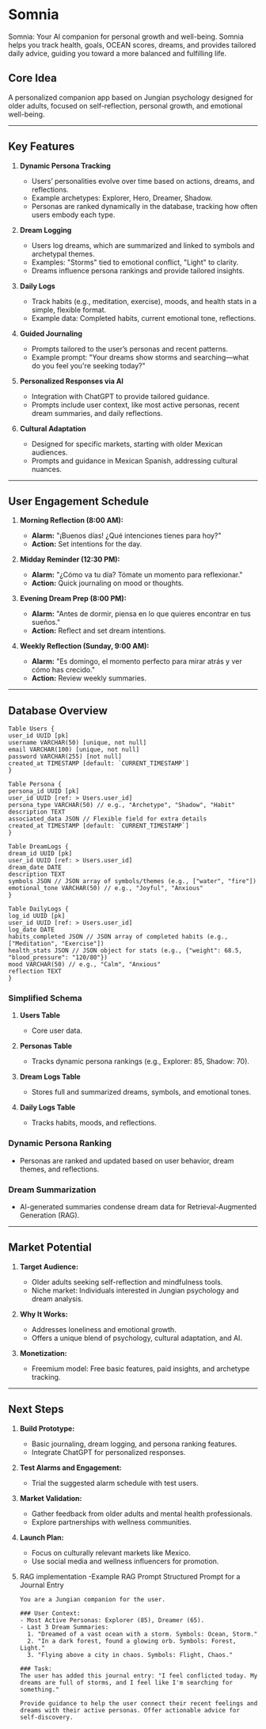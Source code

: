 # Somnia

Somnia: Your AI companion for personal growth and well-being. Somnia helps you track health, goals, OCEAN scores, dreams, and provides tailored daily advice, guiding you toward a more balanced and fulfilling life.

## Core Idea
A personalized companion app based on Jungian psychology designed for older adults, focused on self-reflection, personal growth, and emotional well-being.

---

## Key Features

1. **Dynamic Persona Tracking**
   - Users’ personalities evolve over time based on actions, dreams, and reflections.
   - Example archetypes: Explorer, Hero, Dreamer, Shadow.
   - Personas are ranked dynamically in the database, tracking how often users embody each type.

2. **Dream Logging**
   - Users log dreams, which are summarized and linked to symbols and archetypal themes.
   - Examples: "Storms" tied to emotional conflict, "Light" to clarity.
   - Dreams influence persona rankings and provide tailored insights.

3. **Daily Logs**
   - Track habits (e.g., meditation, exercise), moods, and health stats in a simple, flexible format.
   - Example data: Completed habits, current emotional tone, reflections.

4. **Guided Journaling**
   - Prompts tailored to the user’s personas and recent patterns.
   - Example prompt: "Your dreams show storms and searching—what do you feel you're seeking today?"

5. **Personalized Responses via AI**
   - Integration with ChatGPT to provide tailored guidance.
   - Prompts include user context, like most active personas, recent dream summaries, and daily reflections.

6. **Cultural Adaptation**
   - Designed for specific markets, starting with older Mexican audiences.
   - Prompts and guidance in Mexican Spanish, addressing cultural nuances.

---

## User Engagement Schedule

1. **Morning Reflection (8:00 AM):**
   - **Alarm:** "¡Buenos días! ¿Qué intenciones tienes para hoy?"
   - **Action:** Set intentions for the day.

2. **Midday Reminder (12:30 PM):**
   - **Alarm:** "¿Cómo va tu día? Tómate un momento para reflexionar."
   - **Action:** Quick journaling on mood or thoughts.

3. **Evening Dream Prep (8:00 PM):**
   - **Alarm:** "Antes de dormir, piensa en lo que quieres encontrar en tus sueños."
   - **Action:** Reflect and set dream intentions.

4. **Weekly Reflection (Sunday, 9:00 AM):**
   - **Alarm:** "Es domingo, el momento perfecto para mirar atrás y ver cómo has crecido."
   - **Action:** Review weekly summaries.

---

## Database Overview

  ```
Table Users {
  user_id UUID [pk]
  username VARCHAR(50) [unique, not null]
  email VARCHAR(100) [unique, not null]
  password VARCHAR(255) [not null]
  created_at TIMESTAMP [default: `CURRENT_TIMESTAMP`]
}

Table Persona {
  persona_id UUID [pk]
  user_id UUID [ref: > Users.user_id]
  persona_type VARCHAR(50) // e.g., "Archetype", "Shadow", "Habit"
  description TEXT
  associated_data JSON // Flexible field for extra details
  created_at TIMESTAMP [default: `CURRENT_TIMESTAMP`]
}

Table DreamLogs {
  dream_id UUID [pk]
  user_id UUID [ref: > Users.user_id]
  dream_date DATE
  description TEXT
  symbols JSON // JSON array of symbols/themes (e.g., ["water", "fire"])
  emotional_tone VARCHAR(50) // e.g., "Joyful", "Anxious"
}

Table DailyLogs {
  log_id UUID [pk]
  user_id UUID [ref: > Users.user_id]
  log_date DATE
  habits_completed JSON // JSON array of completed habits (e.g., ["Meditation", "Exercise"])
  health_stats JSON // JSON object for stats (e.g., {"weight": 68.5, "blood_pressure": "120/80"})
  mood VARCHAR(50) // e.g., "Calm", "Anxious"
  reflection TEXT
}

  ```

### Simplified Schema

1. **Users Table**
   - Core user data.

2. **Personas Table**
   - Tracks dynamic persona rankings (e.g., Explorer: 85, Shadow: 70).

3. **Dream Logs Table**
   - Stores full and summarized dreams, symbols, and emotional tones.

4. **Daily Logs Table**
   - Tracks habits, moods, and reflections.

### Dynamic Persona Ranking
- Personas are ranked and updated based on user behavior, dream themes, and reflections.

### Dream Summarization
- AI-generated summaries condense dream data for Retrieval-Augmented Generation (RAG).

---

## Market Potential

1. **Target Audience:**
   - Older adults seeking self-reflection and mindfulness tools.
   - Niche market: Individuals interested in Jungian psychology and dream analysis.

2. **Why It Works:**
   - Addresses loneliness and emotional growth.
   - Offers a unique blend of psychology, cultural adaptation, and AI.

3. **Monetization:**
   - Freemium model: Free basic features, paid insights, and archetype tracking.

---

## Next Steps

1. **Build Prototype:**
   - Basic journaling, dream logging, and persona ranking features.
   - Integrate ChatGPT for personalized responses.

2. **Test Alarms and Engagement:**
   - Trial the suggested alarm schedule with test users.

3. **Market Validation:**
   - Gather feedback from older adults and mental health professionals.
   - Explore partnerships with wellness communities.

4. **Launch Plan:**
   - Focus on culturally relevant markets like Mexico.
   - Use social media and wellness influencers for promotion.
5. RAG implementation 
    -Example RAG Prompt
    Structured Prompt for a Journal Entry
    
    ```
    You are a Jungian companion for the user. 
    
    ### User Context:
    - Most Active Personas: Explorer (85), Dreamer (65).
    - Last 3 Dream Summaries:
      1. "Dreamed of a vast ocean with a storm. Symbols: Ocean, Storm."
      2. "In a dark forest, found a glowing orb. Symbols: Forest, Light."
      3. "Flying above a city in chaos. Symbols: Flight, Chaos."
    
    ### Task:
    The user has added this journal entry: "I feel conflicted today. My dreams are full of storms, and I feel like I'm searching for something."
    
    Provide guidance to help the user connect their recent feelings and dreams with their active personas. Offer actionable advice for self-discovery.
    ```
